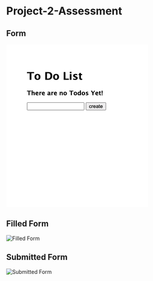 # Project-2-Assessment

<h2>Form</h2>

![Form](assets/toDoEmpty.png)

<h2>Filled Form</h2>

![Filled Form](public/images/todoFilled.png)


<h2>Submitted Form</h2>

![Submitted Form](public/images/toDoSubmitted.png)
